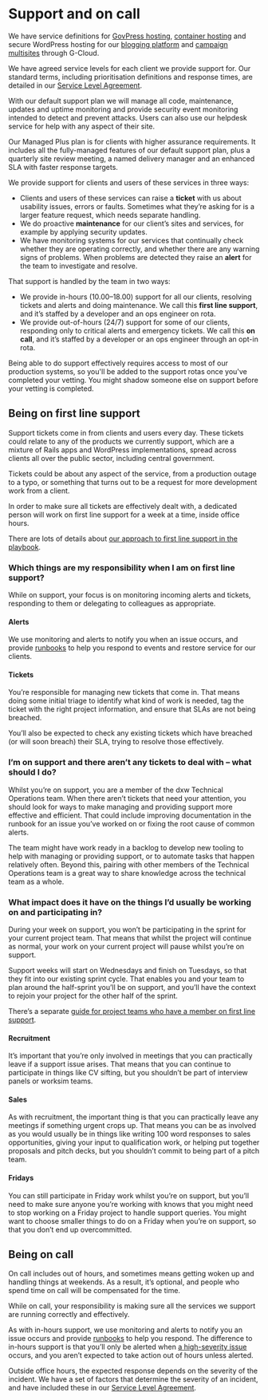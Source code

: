 # Support and on call

We have service definitions for [GovPress hosting], [container hosting] and
secure WordPress hosting for our [blogging platform] and [campaign multisites]
through G-Cloud.

We have agreed service levels for each client we provide support for. Our
standard terms, including prioritisation definitions and response times, are
detailed in our [Service Level Agreement].

With our default support plan we will manage all code, maintenance, updates and
uptime monitoring and provide security event monitoring intended to detect and
prevent attacks. Users can also use our helpdesk service for help with any
aspect of their site.

Our Managed Plus plan is for clients with higher assurance requirements. It
includes all the fully-managed features of our default support plan, plus a
quarterly site review meeting, a named delivery manager and an enhanced SLA
with faster response targets.

We provide support for clients and users of these services in three ways:

* Clients and users of these services can raise a **ticket** with us about
  usability issues, errors or faults. Sometimes what they’re asking for is a
  larger feature request, which needs separate handling.
* We do proactive **maintenance** for our client’s sites and services, for
  example by applying security updates.
* We have monitoring systems for our services that continually check whether
  they are operating correctly, and whether there are any warning signs of
  problems. When problems are detected they raise an **alert** for the team to
  investigate and resolve.

That support is handled by the team in two ways:

* We provide in-hours (10.00–18.00) support for all our clients, resolving
  tickets and alerts and doing maintenance. We call this **first line
  support**, and it’s staffed by a developer and an ops engineer on rota.
* We provide out-of-hours (24/7) support for some of our clients, responding
  only to critical alerts and emergency tickets. We call this **on call**, and
  it’s staffed by a developer or an ops engineer through an opt-in rota.

Being able to do support effectively requires access to most of our production
systems, so you'll be added to the support rotas once you've completed your
vetting. You might shadow someone else on support before your vetting is
completed.

## Being on first line support

Support tickets come in from clients and users every day. These tickets could
relate to any of the products we currently support, which are a mixture of
Rails apps and WordPress implementations, spread across clients all over the
public sector, including central government.

Tickets could be about any aspect of the service, from a production outage to a
typo, or something that turns out to be a request for more development work
from a client.

In order to make sure all tickets are effectively dealt with, a dedicated
person will work on first line support for a week at a time, inside office
hours.

There are lots of details about [our approach to first line support in the
playbook](https://playbook.dxw.com/#/?id=hosting-and-supporting-services).

### Which things are my responsibility when I am on first line support?

While on support, your focus is on monitoring incoming alerts and tickets,
responding to them or delegating to colleagues as appropriate.

#### Alerts

We use monitoring and alerts to notify you when an issue occurs, and provide
[runbooks] to help you respond to events and restore service for our clients.

#### Tickets

You’re responsible for managing new tickets that come in. That means doing some
initial triage to identify what kind of work is needed, tag the ticket with the
right project information, and ensure that SLAs are not being breached.

You’ll also be expected to check any existing tickets which have breached (or
will soon breach) their SLA, trying to resolve those effectively.

### I’m on support and there aren’t any tickets to deal with – what should I do?

Whilst you’re on support, you are a member of the dxw Technical Operations
team. When there aren’t tickets that need your attention, you should look for
ways to make managing and providing support more effective and efficient. That
could include improving documentation in the runbook for an issue you’ve worked
on or fixing the root cause of common alerts.

The team might have work ready in a backlog to develop new tooling to help with
managing or providing support, or to automate tasks that happen relatively
often. Beyond this, pairing with other members of the Technical Operations team
is a great way to share knowledge across the technical team as a whole.

### What impact does it have on the things I’d usually be working on and participating in?

During your week on support, you won’t be participating in the sprint for your
current project team. That means that whilst the project will continue as
normal, your work on your current project will pause whilst you’re on support.

Support weeks will start on Wednesdays and finish on Tuesdays, so that they fit
into our existing sprint cycle. That enables you and your team to plan around
the half-sprint you’ll be on support, and you’ll have the context to rejoin
your project for the other half of the sprint.

There’s a separate [guide for project teams who have a member on first line
support](https://docs.google.com/document/d/1WocWXmy0I0ew8CuYP1d1E3ySYntJnuMkT10vvBhiBf0/edit?usp=sharing).

#### Recruitment

It’s important that you’re only involved in meetings that you can practically
leave if a support issue arises. That means that you can continue to
participate in things like CV sifting, but you shouldn’t be part of interview
panels or worksim teams.

#### Sales

As with recruitment, the important thing is that you can practically leave any
meetings if something urgent crops up. That means you can be as involved as you
would usually be in things like writing 100 word responses to sales
opportunities, giving your input to qualification work, or helping put together
proposals and pitch decks, but you shouldn’t commit to being part of a pitch
team.

#### Fridays

You can still participate in Friday work whilst you’re on support, but you’ll
need to make sure anyone you’re working with knows that you might need to stop
working on a Friday project to handle support queries. You might want to choose
smaller things to do on a Friday when you’re on support, so that you don’t end
up overcommitted.

## Being on call

On call includes out of hours, and sometimes means getting woken up and
handling things at weekends. As a result, it’s optional, and people who spend
time on call will be compensated for the time.

While on call, your responsibility is making sure all the services we support
are running correctly and effectively.

As with in-hours support, we use monitoring and alerts to notify you an issue
occurs and provide [runbooks] to help you respond. The difference to in-hours
support is that you’ll only be alerted when [a high-severity
issue](https://docs.google.com/document/d/1Y_uhCQEKyyFyDI_oM-FhAf4LyvFIziTfOtwPfi8LqOs/edit)
occurs, and you aren’t expected to take action out of hours unless alerted.

Outside office hours, the expected response depends on the severity of the
incident. We have a set of factors that determine the severity of an incident,
and have included these in our [Service Level Agreement].

[GovPress hosting]: https://www.digitalmarketplace.service.gov.uk/g-cloud/services/930612236449495
[container hosting]: https://www.digitalmarketplace.service.gov.uk/g-cloud/services/754953588860938
[blogging platform]: https://www.digitalmarketplace.service.gov.uk/g-cloud/services/355674790119695
[campaign multisites]: https://www.digitalmarketplace.service.gov.uk/g-cloud/services/691308552308120
[Service Level Agreement]: https://contracts.dxw.com/service_level_agreement.md.html
[runbooks]: https://git.govpress.com/ops/docs
